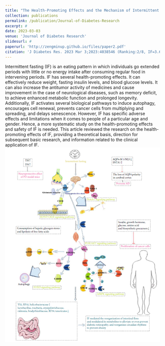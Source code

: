 ```yaml
---
title: "The Health-Promoting Effects and the Mechanism of Intermittent Fasting"
collection: publications
permalink: /publication/Journal-of-Diabetes-Research
excerpt: #
date: 2023-03-03
venue: 'Journal of Diabetes Research'
slidesurl: #
paperurl: 'http://zengminup.github.io/files/paper2.pdf'
citation: 'J Diabetes Res. 2023 Mar 3;2023:4038546 (Ranking:2/8, IF=3.6)'
---
```


Intermittent fasting (IF) is an eating pattern in which individuals go extended periods with little or no energy intake after consuming regular food in intervening periods. IF has several health-promoting effects. It can effectively reduce weight, fasting insulin levels, and blood glucose levels. It can also increase the antitumor activity of medicines and cause improvement in the case of neurological diseases, such as memory deficit, to achieve enhanced metabolic function and prolonged longevity. Additionally, IF activates several biological pathways to induce autophagy, encourages cell renewal, prevents cancer cells from multiplying and spreading, and delays senescence. However, IF has specific adverse effects and limitations when it comes to people of a particular age and gender. Hence, a more systematic study on the health-promoting effects and safety of IF is needed. This article reviewed the research on the health-promoting effects of IF, providing a theoretical basis, direction for subsequent basic research, and information related to the clinical application of IF.<br/><img src='/images/Journal-of-Diabetes-Research-Figure.png'>
